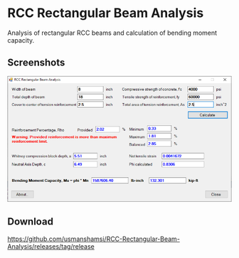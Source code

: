 # RCC Rectangular Beam Analysis
Analysis of rectangular RCC beams and calculation of bending moment capacity.

## Screenshots
![Screenshot](/Screenshots/main_form.png "Main Form")

## Download
https://github.com/usmanshamsi/RCC-Rectangular-Beam-Analysis/releases/tag/release